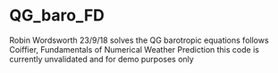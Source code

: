 # QG_baro_FD
Robin Wordsworth 23/9/18
solves the QG barotropic equations
follows Coiffier, Fundamentals of Numerical Weather Prediction
this code is currently unvalidated and for demo purposes only

